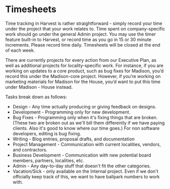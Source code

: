 # Timesheets

Time tracking in Harvest is rather straightforward - simply record your time under the project that your work relates to.  Time spent on company-specific work should go under the general Admin project.  You may use the timer feature built-in to Harvest, or record time as you go in 15 or 30 minute increments.  Please record time daily.  Timesheets will be closed at the end of each week.

There are currently projects for every action from our Executive Plan, as well as additional projects for locality-specific work.  For instance, if you are working on updates to a core product, such as bug fixes for Madison, you’d record this under the Madison-core project.  However, if you’re working on marketing materials for Madison for the House, you’d want to put this time under Madison - House instead.

Tasks break down as follows:

* Design - Any time actually producing or giving feedback on designs.
* Development - Programming only for new development.
* Bug Fixes - Programming only when it's fixing things that are broken. (These two are broken out as we'll bill them differently if we have paying clients. Also it's good to know where our time goes.)  For non software developers, editing is bug fixing.
* Writing - Blog entries, proposal drafts, and documentation
* Project Management - Communication with current localities, vendors, and contractors.
* Business Development - Communication with new potential board members, partners, localities, etc.
* Admin - Any day-to-day stuff that doesn't fit the other categories.
* Vacation/Sick - only available on the Internal project. Even if we don't officially keep track of this, we want to have ballpark numbers to work with.
